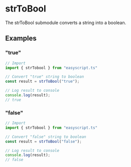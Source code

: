 # strToBool
The strToBool submodule converts a string into a boolean.

## Examples

### "true"

```ts
// Import
import { strTobool } from "easyscript.ts"

// Convert "true" string to boolean
const result = strToBool("true");

// Log result to console
console.log(result);
// true
```

### "false"

```ts
// Import
import { strTobool } from "easyscript.ts"

// Convert "false" string to boolean
const result = strToBool("false");

// Log result to console
console.log(result);
// false
```